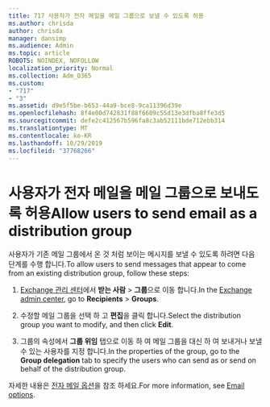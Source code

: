 ```yaml
---
title: 717 사용자가 전자 메일을 메일 그룹으로 보낼 수 있도록 허용
ms.author: chrisda
author: chrisda
manager: dansimp
ms.audience: Admin
ms.topic: article
ROBOTS: NOINDEX, NOFOLLOW
localization_priority: Normal
ms.collection: Adm_O365
ms.custom:
- "717"
- "3"
ms.assetid: d9e5f5be-b653-44a9-bce8-9ca11396d39e
ms.openlocfilehash: 8f4e00d742831f88f6609c55d13e3dfba8ffe3d5
ms.sourcegitcommit: defe2c412567b596fa8c3ab52111bde712ebb314
ms.translationtype: MT
ms.contentlocale: ko-KR
ms.lasthandoff: 10/29/2019
ms.locfileid: "37768266"
---
```

# <a name="allow-users-to-send-email-as-a-distribution-group"></a><span data-ttu-id="c1915-102">사용자가 전자 메일을 메일 그룹으로 보내도록 허용</span><span class="sxs-lookup"><span data-stu-id="c1915-102">Allow users to send email as a distribution group</span></span>

<span data-ttu-id="c1915-103">사용자가 기존 메일 그룹에서 온 것 처럼 보이는 메시지를 보낼 수 있도록 하려면 다음 단계를 수행 합니다.</span><span class="sxs-lookup"><span data-stu-id="c1915-103">To allow users to send messages that appear to come from an existing distribution group, follow these steps:</span></span>

1. <span data-ttu-id="c1915-104">[Exchange 관리 센터](https://outlook.office365.com/ecp/)에서 **받는 사람** \> **그룹**으로 이동 합니다.</span><span class="sxs-lookup"><span data-stu-id="c1915-104">In the [Exchange admin center](https://outlook.office365.com/ecp/), go to **Recipients** \> **Groups**.</span></span>

2. <span data-ttu-id="c1915-105">수정할 메일 그룹을 선택 하 고 **편집**을 클릭 합니다.</span><span class="sxs-lookup"><span data-stu-id="c1915-105">Select the distribution group you want to modify, and then click **Edit**.</span></span>

3. <span data-ttu-id="c1915-106">그룹의 속성에서 **그룹 위임** 탭으로 이동 하 여 메일 그룹을 대신 하 여 보내거나 보낼 수 있는 사용자를 지정 합니다.</span><span class="sxs-lookup"><span data-stu-id="c1915-106">In the properties of the group, go to the **Group delegation** tab to specify the users who can send as or send on behalf of the distribution group.</span></span>

<span data-ttu-id="c1915-107">자세한 내용은 [전자 메일 옵션](https://technet.microsoft.com/library/bb124513.aspx#groupdelegation)을 참조 하세요.</span><span class="sxs-lookup"><span data-stu-id="c1915-107">For more information, see [Email options](https://technet.microsoft.com/library/bb124513.aspx#groupdelegation).</span></span>
